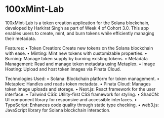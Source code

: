 # 100xMint-Lab

100xMint-Lab is a token creation application for the Solana blockchain, developed by Harkirat Singh as part of Week 4 of Cohort 3.0. This app enables users to create, mint, and burn tokens while efficiently managing their metadata.

Features:
• Token Creation: Create new tokens on the Solana blockchain with ease.
• Minting: Mint new tokens with customizable properties.
• Burning: Manage token supply by burning existing tokens.
• Metadata Management: Read and manage token metadata using Metaplex.
• Image Hosting: Upload and host token images via Pinata Cloud.

Technologies Used:
• Solana: Blockchain platform for token management.
• Metaplex: Handles and reads token metadata.
• Pinata Cloud: Manages token image uploads and storage.
• Next.js: React framework for the user interface.
• Tailwind CSS: Utility-first CSS framework for styling.
• ShadCN: UI component library for responsive and accessible interfaces.
• TypeScript: Enhances code quality through static type checking.
• web3.js: JavaScript library for Solana blockchain interaction.